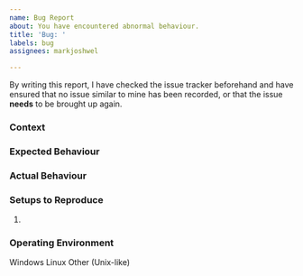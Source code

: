 ```yaml
---
name: Bug Report
about: You have encountered abnormal behaviour.
title: 'Bug: '
labels: bug
assignees: markjoshwel

---
```


By writing this report, I have checked the issue tracker beforehand and have ensured that no issue similar to mine has been recorded, or that the issue **needs** to be brought up again.

### Context
<!--- What were you doing / What were you trying to accomplish? -->

### Expected Behaviour

### Actual Behaviour
<!--- If possible, include screenshots or the output text. -->

### Setups to Reproduce
<!--- Include code, if needed. -->
1.

### Operating Environment
<!-- Delete/include as needed. -->
Windows
Linux
Other (Unix-like)
